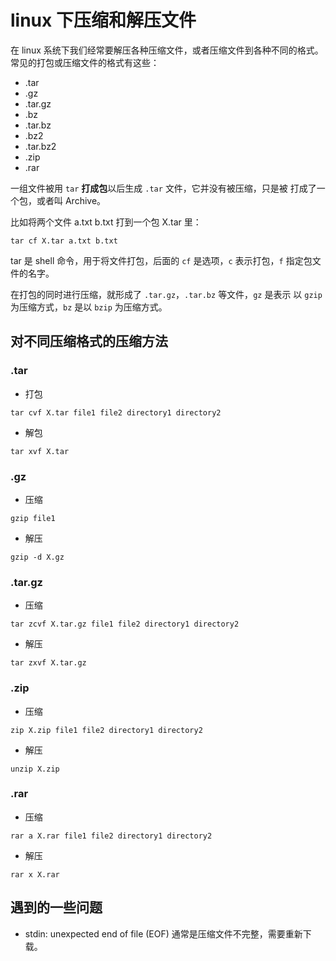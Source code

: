 # linux 下压缩和解压文件
在 linux 系统下我们经常要解压各种压缩文件，或者压缩文件到各种不同的格式。
常见的打包或压缩文件的格式有这些：
- .tar
- .gz
- .tar.gz
- .bz
- .tar.bz
- .bz2
- .tar.bz2
- .zip
- .rar

一组文件被用 `tar` **打成包**以后生成 `.tar` 文件，它并没有被压缩，只是被
打成了一个包，或者叫 Archive。

比如将两个文件 a.txt b.txt 打到一个包 X.tar 里：
```
tar cf X.tar a.txt b.txt
```
tar 是 shell 命令，用于将文件打包，后面的 `cf` 是选项，`c` 表示打包，`f` 
指定包文件的名字。

在打包的同时进行压缩，就形成了 `.tar.gz`，`.tar.bz` 等文件，`gz` 是表示
以 `gzip` 为压缩方式，`bz` 是以 `bzip` 为压缩方式。

## 对不同压缩格式的压缩方法
### .tar
- 打包
```
tar cvf X.tar file1 file2 directory1 directory2
```
- 解包
```
tar xvf X.tar
```

### .gz
- 压缩
```
gzip file1
```
- 解压
```
gzip -d X.gz
```

### .tar.gz
- 压缩
```
tar zcvf X.tar.gz file1 file2 directory1 directory2
```
- 解压
```
tar zxvf X.tar.gz
```

### .zip
- 压缩
```
zip X.zip file1 file2 directory1 directory2
```
- 解压
```
unzip X.zip
```

### .rar
- 压缩
```
rar a X.rar file1 file2 directory1 directory2
```
- 解压
```
rar x X.rar
```

## 遇到的一些问题
- stdin: unexpected end of file (EOF)
通常是压缩文件不完整，需要重新下载。
